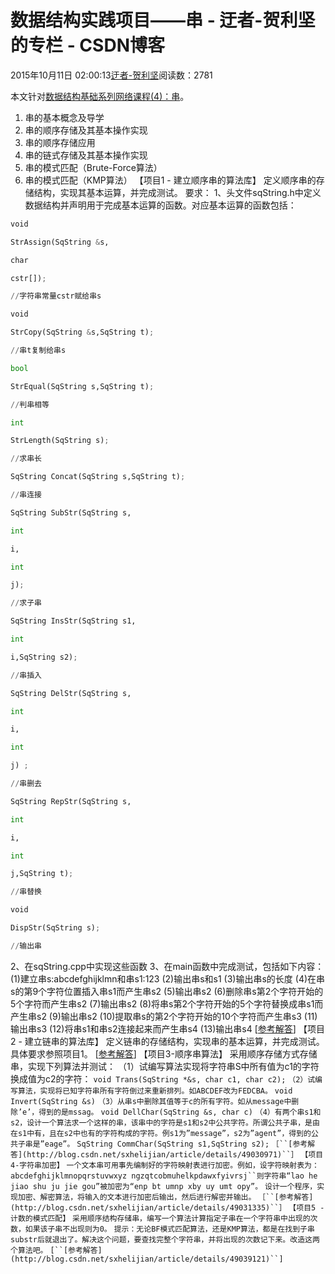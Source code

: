 
# 数据结构实践项目——串 - 迂者-贺利坚的专栏 - CSDN博客

2015年10月11日 02:00:13[迂者-贺利坚](https://me.csdn.net/sxhelijian)阅读数：2781


本文针对[数据结构基础系列网络课程(4)：串](http://edu.csdn.net/course/detail/1434)。
1. 串的基本概念及导学
2. 串的顺序存储及其基本操作实现
3. 串的顺序存储应用
4. 串的链式存储及其基本操作实现
5. 串的模式匹配（Brute-Force算法）
6. 串的模式匹配（KMP算法）
【项目1 - 建立顺序串的算法库】
定义顺序串的存储结构，实现其基本运算，并完成测试。
要求：
1、头文件sqString.h中定义数据结构并声明用于完成基本运算的函数。对应基本运算的函数包括：
```python
void
```
```python
StrAssign(SqString &s,
```
```python
char
```
```python
cstr[]);
```
```python
//字符串常量cstr赋给串s
```
```python
void
```
```python
StrCopy(SqString &s,SqString t);
```
```python
//串t复制给串s
```
```python
bool
```
```python
StrEqual(SqString s,SqString t);
```
```python
//判串相等
```
```python
int
```
```python
StrLength(SqString s);
```
```python
//求串长
```
```python
SqString Concat(SqString s,SqString t);
```
```python
//串连接
```
```python
SqString SubStr(SqString s,
```
```python
int
```
```python
i,
```
```python
int
```
```python
j);
```
```python
//求子串
```
```python
SqString InsStr(SqString s1,
```
```python
int
```
```python
i,SqString s2);
```
```python
//串插入
```
```python
SqString DelStr(SqString s,
```
```python
int
```
```python
i,
```
```python
int
```
```python
j) ;
```
```python
//串删去
```
```python
SqString RepStr(SqString s,
```
```python
int
```
```python
i,
```
```python
int
```
```python
j,SqString t);
```
```python
//串替换
```
```python
void
```
```python
DispStr(SqString s);
```
```python
//输出串
```
2、在sqString.cpp中实现这些函数
3、在main函数中完成测试，包括如下内容：
(1)建立串s:abcdefghijklmn和串s1:123
(2)输出串s和s1
(3)输出串s的长度
(4)在串s的第9个字符位置插入串s1而产生串s2
(5)输出串s2
(6)删除串s第2个字符开始的5个字符而产生串s2
(7)输出串s2
(8)将串s第2个字符开始的5个字符替换成串s1而产生串s2
(9)输出串s2
(10)提取串s的第2个字符开始的10个字符而产生串s3
(11)输出串s3
(12)将串s1和串s2连接起来而产生串s4
(13)输出串s4
[[参考解答](http://blog.csdn.net/sxhelijian/article/details/48573133)]
【项目2 - 建立链串的算法库】
定义链串的存储结构，实现串的基本运算，并完成测试。
具体要求参照项目1。
[[参考解答](http://blog.csdn.net/sxhelijian/article/details/48573091)]
【项目3-顺序串算法】
采用顺序存储方式存储串，实现下列算法并测试：
（1）试编写算法实现将字符串S中所有值为c1的字符换成值为c2的字符：
`void Trans(SqString *&s, char c1, char c2);`
`（2）试编写算法，实现将已知字符串所有字符倒过来重新排列。如ABCDEF改为FEDCBA。`
`void Invert(SqString &s)`
`（3）从串s中删除其值等于c的所有字符。如从message中删除’e’，得到的是mssag。`
`void DellChar(SqString &s, char c)`
`（4）有两个串s1和s2，设计一个算法求一个这样的串，该串中的字符是s1和s2中公共字符。所谓公共子串，是由在s1中有，且在s2中也有的字符构成的字符。例s1为”message”，s2为”agent”，得到的公共子串是”eage”。`
`SqString CommChar(SqString s1,SqString s2);`
`［``[参考解答](http://blog.csdn.net/sxhelijian/article/details/49030971)``］`
`【项目4-字符串加密】`
`一个文本串可用事先编制好的字符映射表进行加密。例如，设字符映射表为：`
`abcdefghijklmnopqrstuvwxyz
 ngzqtcobmuhelkpdawxfyivrsj``则字符串“lao he jiao shu ju jie gou”被加密为“enp bt umnp xby uy umt opy”。`
`设计一个程序，实现加密、解密算法，将输入的文本进行加密后输出，然后进行解密并输出。`
`［``[参考解答](http://blog.csdn.net/sxhelijian/article/details/49031335)``］`
`【项目5 - 计数的模式匹配】`
`采用顺序结构存储串，编写一个算法计算指定子串在一个字符串中出现的次数，如果该子串不出现则为0。`
`提示：无论BF模式匹配算法，还是KMP算法，都是在找到子串substr后就退出了。解决这个问题，要查找完整个字符串，并将出现的次数记下来。改造这两个算法吧。`
`[``[参考解答](http://blog.csdn.net/sxhelijian/article/details/49039121)``]`

